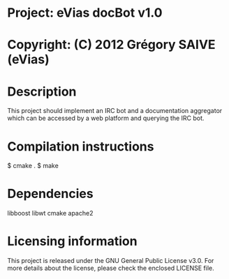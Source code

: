 # Project: eVias docBot v1.0
# Copyright: (C) 2012 Grégory SAIVE (eVias)

# Description

This project should implement an IRC bot and a documentation
aggregator which can be accessed by a web platform and
querying the IRC bot.

# Compilation instructions

$ cmake .
$ make

# Dependencies

libboost
libwt
cmake
apache2

# Licensing information

This project is released under the GNU General Public License v3.0.
For more details about the license, please check the enclosed LICENSE
file.

